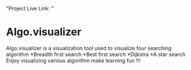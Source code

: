 "Project Live Link: " 
# Algo.visualizer
Algo.visualizer is a visualization tool used to visualize four searching algorithm
*Breadth first search
*Best first search
*Dijkstra
*A star search
Enjoy visualizing various algorithm make learning fun !!!


